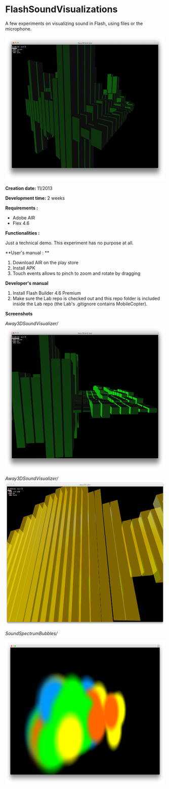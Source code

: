 # FlashSoundVisualizations

A few experiments on visualizing sound in Flash, using files or the microphone.

<img src="README_files/1.png" width="716" height="454">

**Creation date:** 11/2013

**Development time:** 2 weeks

**Requirements :**

- Adobe AIR
- Flex 4.6

**Functionalities :**

Just a technical demo. This experiment has no purpose at all.

**User's manual : **

1. Download AIR on the play store
2. Install APK
3. Touch events allows to pinch to zoom and rotate by dragging

**Developer's manual**

1. Install Flash Builder 4.6 Premium
2. Make sure the Lab repo is checked out and this repo folder is included inside the Lab repo (the Lab's .gitignore contains MobileCopter). 


**Screenshots**

_Away3DSoundVisualizer/_
<img src="README_files/2.png" width="716" height="454">

_Away3DSoundVisualizer/_
<img src="README_files/3.png" width="716" height="454">

_SoundSpectrumBubbles/_

<img src="README_files/4.png" width="716" height="454">
